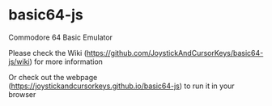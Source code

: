 # basic64-js
Commodore 64 Basic Emulator

Please check the Wiki (https://github.com/JoystickAndCursorKeys/basic64-js/wiki) for more information

Or check out the webpage (https://joystickandcursorkeys.github.io/basic64-js) to run it in your browser
